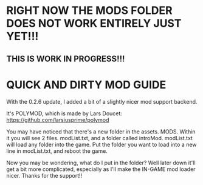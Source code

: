 # RIGHT NOW THE MODS FOLDER DOES NOT WORK ENTIRELY JUST YET!!!
## THIS IS WORK IN PROGRESS!!!

# QUICK AND DIRTY MOD GUIDE

With the 0.2.6 update, I added a bit of a slightly nicer mod support backend.

It's POLYMOD, which is made by Lars Doucet: https://github.com/larsiusprime/polymod

You may have noticed that there's a new folder in the assets. MODS. Within it you will see 2 files. modList.txt, and a folder called introMod.
modList.txt will load any folder into the game. Put the folder you want to load into a new line in modList.txt, and reboot the game.

Now you may be wondering, what do I put in the folder? Well later down it'll get a bit more complicated, especially as I'll make the IN-GAME mod loader nicer.
Thanks for the support!!

